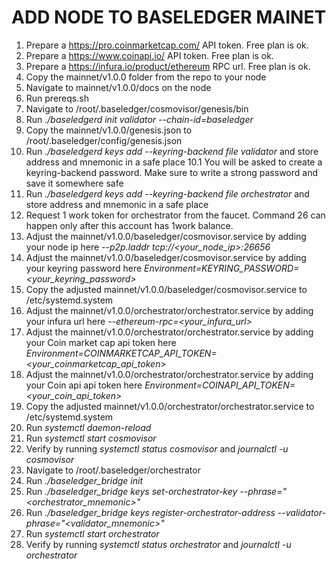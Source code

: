 # ADD NODE TO BASELEDGER MAINET

1.  Prepare a https://pro.coinmarketcap.com/ API token. Free plan is ok.
2.  Prepare a https://www.coinapi.io/ API token. Free plan is ok.
3.  Prepare a https://infura.io/product/ethereum RPC url. Free plan is ok.
4.  Copy the mainnet/v1.0.0 folder from the repo to your node
5.  Navigate to mainnet/v1.0.0/docs on the node
6.  Run prereqs.sh
7.  Navigate to /root/.baseledger/cosmovisor/genesis/bin
8.  Run *./baseledgerd init validator --chain-id=baseledger*
9.  Copy the mainnet/v1.0.0/genesis.json to /root/.baseledger/config/genesis.json
10.  Run *./baseledgerd keys add --keyring-backend file validator* and store address and  mnemonic in a safe place
    10.1 You will be asked to create a keyring-backend password. Make sure to write a strong password and save it somewhere safe
11. Run *./baseledgerd keys add --keyring-backend file orchestrator* and store address and mnemonic in a safe place
12. Request 1 work token for orchestrator from the faucet. Command 26 can happen only after this account has 1work balance.
13. Adjust the mainnet/v1.0.0/baseledger/cosmovisor.service by adding your node ip here *--p2p.laddr tcp://<your_node_ip>:26656*
14. Adjust the mainnet/v1.0.0/baseledger/cosmovisor.service by adding your keyring password here *Environment=KEYRING_PASSWORD=<your_keyring_password>*
15. Copy the adjusted mainnet/v1.0.0/baseledger/cosmovisor.service to /etc/systemd.system
16. Adjust the mainnet/v1.0.0/orchestrator/orchestrator.service by adding your infura url here *--ethereum-rpc=<your_infura_url>*
17. Adjust the mainnet/v1.0.0/orchestrator/orchestrator.service by adding your Coin market cap api token here *Environment=COINMARKETCAP_API_TOKEN=<your_coinmarketcap_api_token>*
18. Adjust the mainnet/v1.0.0/orchestrator/orchestrator.service by adding your Coin api api token here *Environment=COINAPI_API_TOKEN=<your_coin_api_token>*
19. Copy the adjusted mainnet/v1.0.0/orchestrator/orchestrator.service to /etc/systemd.system
20. Run *systemctl daemon-reload*
21. Run *systemctl start cosmovisor*
22. Verify by running *systemctl status cosmovisor* and *journalctl -u cosmovisor*
23. Navigate to /root/.baseledger/orchestrator
24. Run *./baseledger_bridge init*
25. Run *./baseledger_bridge keys set-orchestrator-key --phrase="<orchestrator_mnemonic>"*
26. Run *./baseledger_bridge keys register-orchestrator-address --validator-phrase="<validator_mnemonic>"*
27. Run *systemctl start orchestrator*
28. Verify by running *systemctl status orchestrator* and *journalctl -u orchestrator*
